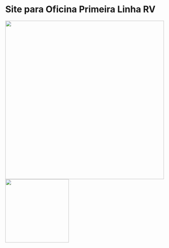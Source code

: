 # Site para Oficina Primeira Linha RV
 
<img style="Width: 500px" src="screencapture-gabiarcasi-github-io-PrimeiraLinha-2024-04-10-09_55_08.png">
<img style="Width: 200px" src="screencapture-gabiarcasi-github-io-PrimeiraLinha-2024-04-10-10_03_54.png">
